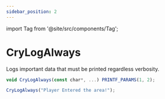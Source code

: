 ```yaml
---
sidebar_position: 2
---
```

import Tag from '@site/src/components/Tag';


# CryLogAlways

Logs important data that must be printed regardless verbosity.
```jsx title="Function"
void CryLogAlways(const char*, ...) PRINTF_PARAMS(1, 2);
```

```jsx title="Example"
CryLogAlways("Player Entered the area!");
```